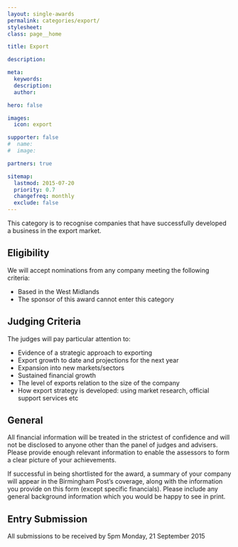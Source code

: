 ```yaml
---
layout: single-awards
permalink: categories/export/
stylesheet:
class: page__home

title: Export

description:

meta:
  keywords:
  description:
  author:

hero: false

images:
  icon: export

supporter: false
#  name:
#  image:

partners: true

sitemap:
  lastmod: 2015-07-20
  priority: 0.7
  changefreq: monthly
  exclude: false
---
```

This category is to recognise companies that have successfully developed a business in the export market.

## Eligibility

We will accept nominations from any company meeting the following criteria:

- Based in the West Midlands
- The sponsor of this award cannot enter this category

## Judging Criteria

The judges will pay particular attention to:

- Evidence of a strategic approach to exporting
- Export growth to date and projections for the next year
- Expansion into new markets/sectors
- Sustained financial growth
- The level of exports relation to the size of the company
- How export strategy is developed: using market research, official support services etc

## General

All financial information will be treated in the strictest of confidence and will not be disclosed to anyone other than the panel of judges and advisers. Please provide enough relevant information to enable the assessors to form a clear picture of your achievements.

If successful in being shortlisted for the award, a summary of your company will appear in the Birmingham Post&rsquo;s coverage, along with the information you provide on this form (except specific financials). Please include any general background information which you would be happy to see in print.

## Entry Submission

All submissions to be received by 5pm Monday, 21 September 2015
